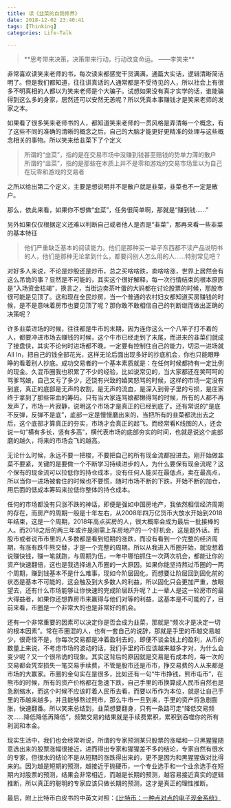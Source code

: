 ```yaml
---
title: 读《韭菜的自我修养》
date: 2018-12-02 23:40:41
tags: [Thinking]
categories: Life-Talk

---
```


<blockquote  class="blockquote-center">
**思考带来决策，决策带来行动，行动改变命运。
——李笑来**
</blockquote>

非常喜欢读笑来老师的书，每次读来都感觉干货满满，通篇大实话，逻辑清晰简洁明了。但是我们都知道，往往讲真话的人通常都是不受待见的人，所以社会上有很多不明真相的人都以为笑来老师是个大骗子。试想如果没有真才实学的话，谁能骗得到这么多的身家，居然还可以安然无恙呢？所以凭真本事赚钱才是笑来老师的发家之本。

如果看了很多笑来老师书的人，都知道笑来老师的一贯风格是弄清每一个概念，有了这些不同的准确的清晰的概念之后，自己的大脑才能更好更精准的处理与这些概念相关的事物。所以笑来给韭菜下了个定义
>所谓的“韭菜”，指的是在交易市场中没赚到钱甚至赔钱的势单力薄的散户
所谓的“韭菜”，指的是那些在本质上并不是零和游戏的交易市场里以为自己在玩零和游戏的交易者

之所以给出第二个定义，主要是想说明并不是散户就是韭菜，韭菜也不一定是散户。

那么，依此来看，如果你不想做“韭菜”，任务很简单啊，那就是“赚到钱......”

另外如果仅仅根据定义还难以判断自己或者他人是否是“韭菜”，那再来看一些韭菜的基本特征
>他们严重缺乏基本的阅读能力。他们是那种买一辈子东西都不读产品说明书的人，他们是那种无论拿到什么，都要问别人怎么用的人......特别常见吧？

对好多人来说，不论是炒股还是炒币，总之买啥啥跌，卖啥啥涨，世界上居然会有这么吊诡的事？显然是不可能的，其实这个很好解释，每一次行情结束的根本原因是“入场资金枯竭”，换言之，当街边卖茶叶蛋的大妈都在讨论股票的时候，那股市很可能是见顶了。这和现在全民炒房，当一个普通的农村妇女都知道买房赚钱的时候，是不是意味着房市也要见顶了呢？那你敢不敢相信自己的判断继而做出正确的决策呢？

许多韭菜进场的时候，往往都是牛市的末期，因为连你这么一个八竿子打不着的人，都要冲进市场去赚钱的时候，这个牛市已经走到了末尾，而进来的韭菜们就成了接盘侠，其实不论何时进场都不晚，一定要有控制住自己的能力，切忌一进场就All In，把自己的钱全部花光，这样无论后面出现多好的抄底机会，你也只能眼睁睁的看着别人抄底。成功交易者的一个基本素质就是：在任何时候都持有一定比例的现金。久混币圈我也积累了不少的经验，比如说常见的，当大家都还在笑呵呵的骂爹骂娘，自己又亏了多少，还饶有兴致的嬉笑怒骂的时候，这样的市场一定没有到底，真正的底部是无声的收割，是无声的流血，是深入到骨子里的亏损，是庄家终于拿到了那些带血的筹码。只有当大家连骂娘都懒得骂的时候，所有的人都不再发声了，市场一片寂静，说明这个市场才是真正的已经到底了。还有常说的“是底不反弹，反弹不是底”，底部一定是慢慢磨出来的，当把所有的韭菜都洗出去之后，这个底部才算真正的夯实，市场才会真正的起飞。而经常看K线图的人，还会说一句“横有多长，竖有多高”，横代表市场的底部夯实的时间，也就是说这个底部磨的越久，将来的市场会飞的越高。

无论什么时候，永远不要一把梭，不要把自己的所有现金流都投进去。刚开始做韭菜不要紧，关键的是要做一个不断学习持续进步的人，为什么要保有现金流呢？这个保有的现金流可以拉低你的持仓成本，没有任何人能买在最低点，卖在最高点，所以当你一进场被套住的时候也不要慌，随时市场不断的下跌，开始不断的加仓，用后面的低成本筹码来拉低你整体的持仓成本。

任何的市场都没有只涨不跌的神话，即便是强如中国房地产，我依然相信经济周期的存在，而房产的周期一般是十年左右，从2008年四万亿货币大放水开始到2018年结束，这是一个周期，2018年高点买房的人，很大概率会成为最后一批接棒的人。而2018之后的两三年或许是刚需上车房地产的一个好机会，这是题外话。而股市或者说币市里的人多数都是看到短期的涨跌，而没有看到一个完整的经济周期，有涨有跌牛熊交替，才是一个完整的周期。所以从我进入币圈开始，就没想着说赚快钱，赚一笔就跑，与周期为伍，一年中哪怕抓住一次两次机会，都能让你的资产快速翻倍，这也是我选择进入币圈的一大原因。如果你能坚持熬过币圈的一两个周期，赚到钱基本不是什么难事，现如今阶层固化，而想要让阶层回到固化前的状态是基本不可能的，这会触及到大多数人的利益，所以固化只会更加严重，放眼望去，还有什么市场能够让你快速的完成阶层跃升呢？上一辈人是这一轮房市的最大得益者，如果你还想靠房市来赢得与他们对等的利益，这基本是不可能的了，目前来看，币圈是一个非常大的也是非常好的机会。

还有一个非常重要的因素可以决定你是否会成为韭菜，那就是“频次才是决定一切的根本因素”。常在币圈混的人，也有一套自己的说辞，那就是手里的币越交易越少，很奇怪不是，你每次交易都是冲着盈利去的，即便不谈金钱上的盈利，从币的数量上来说，不考虑市场的波动的话，我们手里的币应该越来越多才对，为什么会变少呢？又一个很吊诡的现象。其实这背后的原因就是交易是有成本的，每一次的交易都会凭空损失一笔交易手续费，不管是股市还是币市，挣交易费的人从来都是市场的大赢家。币圈的金句实在是很多，比如还有一句“牛市挣钱，熊市屯币”，在熊市的时候，所有的资产价格都在急速下跌，自己手里的币换算成人民币自然也是急剧缩水，而这个时候不应该盯着人民币去看，而要以币作为本位，就是让自己手里的币越来越多，并且能够熬过熊市，那么牛市一旦到来，手里的资产将急剧膨胀，快速翻番。所以笑来总结到，韭菜想要翻身，只有一条路可走“降低交易频次......降低降低再降低”，频繁交易的结果就是手续费累积，累积到吞噬你的所有利润和本金。

现实生活中，我们也会经常听说，所谓的专家预测某只股票的涨幅和一只黑猩猩随意选出来的股票涨幅很接近，进而得出专家和猩猩差不多的结论，专家自然有很水的专家，但很水的结论不是从短期的涨跌得出来的，更不是因为和黑猩猩做对比得来的。因为越是短期的预测，越接近于抛硬币，一个专业选手和一个业余选手在短期内对股票的预测，结果会非常相近，而越是长期的预测，越容易接近真实的逻辑推断，所以真正的聪明的专家应该只做长期的预测，这才是真正的理性推断。

最后，附上比特币白皮书的中英文对照：[《比特币：一种点对点的电子现金系统》](http://lixiaolai.com/Bitcoin-Whitepaper-EN-CN.html "")